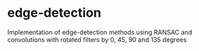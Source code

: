 # edge-detection
Implementation of edge-detection methods using RANSAC and convolutions with rotated filters by 0, 45, 90 and 135 degrees 

